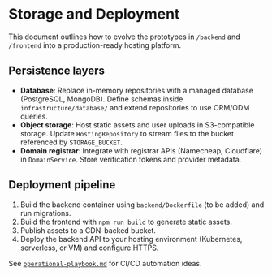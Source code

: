 # Storage and Deployment

This document outlines how to evolve the prototypes in `/backend` and `/frontend` into a production-ready hosting platform.

## Persistence layers

- **Database**: Replace in-memory repositories with a managed database (PostgreSQL, MongoDB). Define schemas inside `infrastructure/database/` and extend repositories to use ORM/ODM queries.
- **Object storage**: Host static assets and user uploads in S3-compatible storage. Update `HostingRepository` to stream files to the bucket referenced by `STORAGE_BUCKET`.
- **Domain registrar**: Integrate with registrar APIs (Namecheap, Cloudflare) in `DomainService`. Store verification tokens and provider metadata.

## Deployment pipeline

1. Build the backend container using `backend/Dockerfile` (to be added) and run migrations.
2. Build the frontend with `npm run build` to generate static assets.
3. Publish assets to a CDN-backed bucket.
4. Deploy the backend API to your hosting environment (Kubernetes, serverless, or VM) and configure HTTPS.

See [`operational-playbook.md`](operational-playbook.md) for CI/CD automation ideas.
